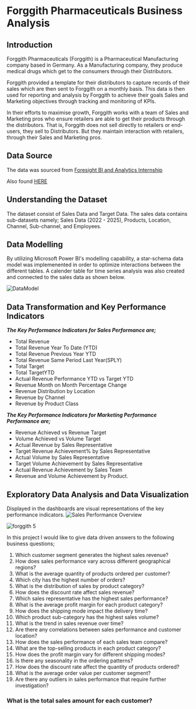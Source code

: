 # Forggith Pharmaceuticals Business Analysis

## Introduction
Forggith Pharmaceuticals (Forggith) is a Pharmaceutical Manufacturing company based in Germany. As a Manufacturing company, they produce medical drugs which get to the consumers through their Distributors.

Forggith provided a template for their distributors to capture records of their sales which are then sent to Forggith on a monthly basis. This data is then used for reporting and analysis by Forggith to achieve their goals Sales and Marketing objectives through tracking and monitoring of KPIs.

In their efforts to maximise growth, Forggith works with a team of Sales and Marketing pros who ensure retailers are able to get their products through the distributors. That is, Forggith does not sell directly to retailers or end-users, they sell to Distributors. But they maintain interaction with retailers, through their Sales and Marketing pros.

## Data Source
The data was sourced from [Foresight BI and Analytics Internship](https://training.foresightbi.com.ng/courses/take/power-bi-developer-internship/texts/45012192-introduction-to-the-program)

Also found [HERE](https://github.com/Ojochonu-Godian/Forggith_Pharma/blob/main/PharmDataset-230517-152700(1).xlsx)

## Understanding the Dataset
The dataset consist of Sales Data and Target Data. The sales data contains sub-datasets namely; Sales Data (2022 - 2025), Products, Location, Channel, Sub-channel, and Employees.
## Data Modelling
By utilizing Microsoft Power BI's modelling capability, a star-schema data model was implemenented in order to optimize interactions between the different tables. A calender table for time series analysis was also created and connected to the sales data as shown below.

![DataModel](https://github.com/Ojochonu-Godian/Forggith_Pharma/assets/104824781/9bcfb132-613d-4c4a-895c-bd40e915a06f)

## Data Transformation and Key Performance Indicators

***The Key Performance Indicators for Sales Performance are;***
* Total  Revenue
* Total Revenue Year To Date (YTD)
* Total Revenue Previous Year YTD
* Total Revenue Same Period Last Year(SPLY)
* Total Target
* Total TargetYTD
* Actual Revenue Performance YTD vs Target YTD
* Revenue Month on Month Percentage Change
* Revenue Distribution by Location
* Revenue by Channel
* Revenue by Product Class

***The Key Performance Indicators for Marketing Performance Performance are;***
* Revenue Achieved vs Revenue Target
* Volume Achieved vs Volume Target
* Actual Revenue by Sales Representative
* Target Revenue Achievement% by Sales Representative
* Actual Volume by Sales Representative
* Target Volume Achievement by Sales Representative
* Actual Revenue Achievement by Sales Team
* Revenue and Volume Achievement by Product.



## Exploratory Data Analysis and Data Visualization
Displayed in the dashboards are visual representations of the key performance indicators.
![Sales Performance Overview](https://github.com/Ojochonu-Godian/Forggith_Pharma/assets/104824781/2b5399f4-3669-4cda-bc53-b9be2b5b893a)


![forggith 5](https://github.com/Ojochonu-Godian/Forggith_Pharma/assets/104824781/55de1589-132a-4905-9a6b-18fa1bfb066d)

In this project I would like to give data driven answers to the following business questions;
1. Which customer segment generates the highest sales revenue?
3. How does sales performance vary across different geographical regions?
4. What is the average quantity of products ordered per customer?
5. Which city has the highest number of orders?
6. What is the distribution of sales by product category?
7. How does the discount rate affect sales revenue?
8. Which sales representative has the highest sales performance?
9. What is the average profit margin for each product category?
10. How does the shipping mode impact the delivery time?
11. Which product sub-category has the highest sales volume?
12. What is the trend in sales revenue over time?
13. Are there any correlations between sales performance and customer location?
14. How does the sales performance of each sales team compare?
15. What are the top-selling products in each product category?
16. How does the profit margin vary for different shipping modes?
17. Is there any seasonality in the ordering patterns?
18. How does the discount rate affect the quantity of products ordered?
19. What is the average order value per customer segment?
20. Are there any outliers in sales performance that require further investigation?

### What is the total sales amount for each customer?


